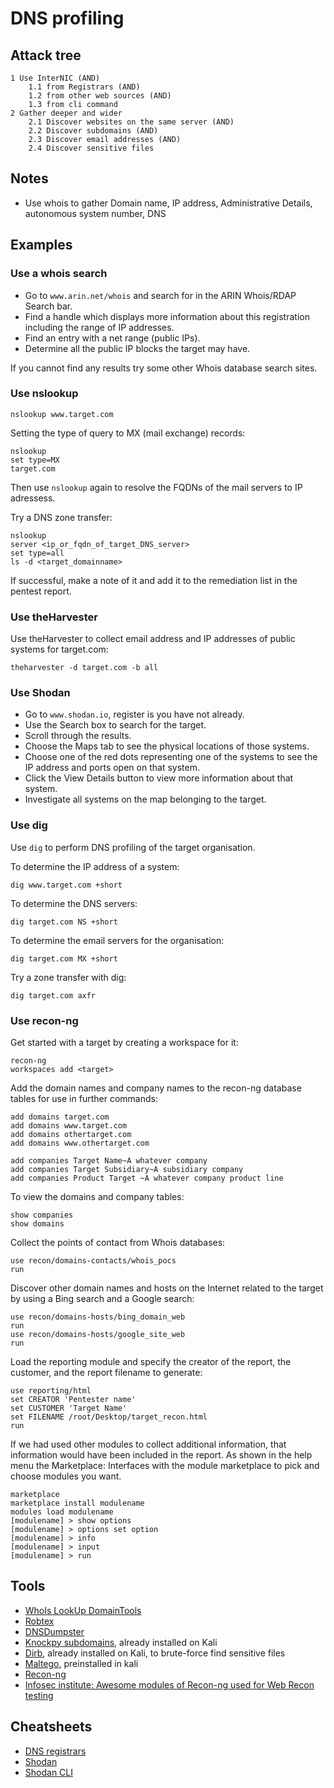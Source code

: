 # DNS profiling

## Attack tree

```text
1 Use InterNIC (AND)
    1.1 from Registrars (AND)
    1.2 from other web sources (AND)
    1.3 from cli command
2 Gather deeper and wider
    2.1 Discover websites on the same server (AND)
    2.2 Discover subdomains (AND)
    2.3 Discover email addresses (AND)
    2.4 Discover sensitive files
```

## Notes

* Use whois to gather Domain name, IP address, Administrative Details, autonomous system number, DNS

## Examples

### Use a whois search

* Go to `www.arin.net/whois` and search for <target name> in the ARIN Whois/RDAP Search bar.
* Find a handle which displays more information about this registration including the range of IP addresses.
* Find an entry with a net range (public IPs).
* Determine all the public IP blocks the target may have.

If you cannot find any results try some other Whois database search sites.

### Use nslookup

    nslookup www.target.com

Setting the type of query to MX (mail exchange) records:

```text
nslookup
set type=MX
target.com
```

Then use `nslookup` again to resolve the FQDNs of the mail servers to IP adressess.

Try a DNS zone transfer:

```text
nslookup
server <ip_or_fqdn_of_target_DNS_server>
set type=all
ls -d <target_domainname>
```

If successful, make a note of it and add it to the remediation list in the pentest report.

### Use theHarvester

Use theHarvester to collect email address and IP addresses of public systems for target.com:

    theharvester -d target.com -b all

### Use Shodan

* Go to `www.shodan.io`, register is you have not already.
* Use the Search box to search for the target.
* Scroll through the results.
* Choose the Maps tab to see the physical locations of those systems.
* Choose one of the red dots representing one of the systems to see the IP address and ports open on that system.
* Click the View Details button to view more information about that system.
* Investigate all systems on the map belonging to the target.

### Use dig

Use `dig` to perform DNS profiling of the target organisation.

To determine the IP address of a system:

    dig www.target.com +short

To determine the DNS servers:

    dig target.com NS +short

To determine the email servers for the organisation:

    dig target.com MX +short

Try a zone transfer with dig:

    dig target.com axfr

### Use recon-ng

Get started with a target by creating a workspace for it:

```text
recon-ng
workspaces add <target>
```

Add the domain names and company names to the recon-ng database tables for use in further commands:

```text
add domains target.com
add domains www.target.com
add domains othertarget.com
add domains www.othertarget.com

add companies Target Name~A whatever company
add companies Target Subsidiary~A subsidiary company
add companies Product Target ~A whatever company product line
```

To view the domains and company tables:

```text
show companies
show domains
```

Collect the points of contact from Whois databases:

```text
use recon/domains-contacts/whois_pocs
run
```

Discover other domain names and hosts on the Internet related to the target by using a Bing search and a Google search:

```text
use recon/domains-hosts/bing_domain_web
run
use recon/domains-hosts/google_site_web
run
```

Load the reporting module and specify the creator of the report, the customer, and the report filename to generate:

```text
use reporting/html
set CREATOR 'Pentester name'
set CUSTOMER 'Target Name'
set FILENAME /root/Desktop/target_recon.html
run
```

If we had used other modules to collect additional information, that information would have been included in the 
report. As shown in the help menu the Marketplace: Interfaces with the module marketplace to pick and choose 
modules you want. 

```text
marketplace
marketplace install modulename
modules load modulename
[modulename] > show options
[modulename] > options set option
[modulename] > info
[modulename] > input
[modulename] > run
```

## Tools

* [WhoIs LookUp DomainTools](https://whois.domaintools.com/)
* [Robtex](https://www.robtex.com/)
* [DNSDumpster](https://dnsdumpster.com/)
* [Knockpy subdomains](https://github.com/guelfoweb/knock), already installed on Kali
* [Dirb](https://www.kali.org/tools/dirb/), already installed on Kali, to brute-force find sensitive files
* [Maltego](https://www.maltego.com), preinstalled in kali
* [Recon-ng](https://tools.kali.org/information-gathering/recon-ng)
* [Infosec institute: Awesome modules of Recon-ng used for Web Recon testing](https://resources.infosecinstitute.com/topic/awesome-modules-of-recon-ng-used-for-web-recon-testing/)

## Cheatsheets

* [DNS registrars](cheatsheets:docs/reconnaissance/DNS-registrars)
* [Shodan](cheatsheets:docs/reconnaissance/Shodan-cheatsheet)
* [Shodan CLI](cheatsheets:docs/reconnaissance/Shodan-CLI-cheatsheet)
